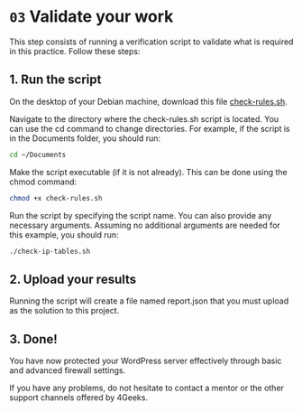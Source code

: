 # `03` Validate your work

This step consists of running a verification script to validate what is required in this practice. Follow these steps:

## 1. Run the script

On the desktop of your Debian machine, download this file [check-rules.sh](https://github.com/breatheco-de/configuring-firewall-and-acl-exercise-tutorial/blob/main/.learn/assets/check-rules.sh).

Navigate to the directory where the check-rules.sh script is located. You can use the cd command to change directories. For example, if the script is in the Documents folder, you should run:

```sh
cd ~/Documents
```

Make the script executable (if it is not already). This can be done using the chmod command:

```sh
chmod +x check-rules.sh
```

Run the script by specifying the script name. You can also provide any necessary arguments. Assuming no additional arguments are needed for this example, you should run:

```sh
./check-ip-tables.sh
```

## 2. Upload your results

Running the script will create a file named report.json that you must upload as the solution to this project.

## 3. Done!

You have now protected your WordPress server effectively through basic and advanced firewall settings.

If you have any problems, do not hesitate to contact a mentor or the other support channels offered by 4Geeks.
